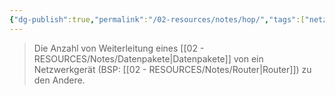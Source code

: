 ```yaml
---
{"dg-publish":true,"permalink":"/02-resources/notes/hop/","tags":["netzwerk/gateway"],"noteIcon":"","updated":"2025-07-12T13:31:41.000+02:00"}
---
```


>Die Anzahl von Weiterleitung eines [[02 - RESOURCES/Notes/Datenpakete\|Datenpakete]] von ein Netzwerkgerät (BSP: [[02 - RESOURCES/Notes/Router\|Router]]) zu den Andere.